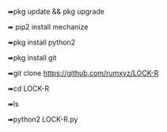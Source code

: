 ➠pkg update && pkg upgrade


➠ pip2 install mechanize


➠pkg install python2


➠pkg install git


➠git clone https://github.com/rumxyz/LOCK-R


➠cd LOCK-R


➠ls


➠python2 LOCK-R.py

